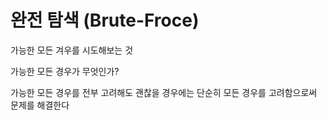 # 완전 탐색 (Brute-Froce)

가능한 모든 겨우를 시도해보는 것

가능한 모든 경우가 무엇인가?



가능한 모든 경우를 전부 고려해도 괜찮을 경우에는 단순히 모든 경우를 고려함으로써 문제를 해결한다




